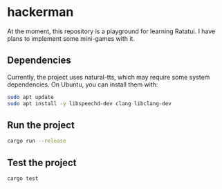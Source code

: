 # hackerman
At the moment, this repository is a playground for learning Ratatui.
I have plans to implement some mini-games with it.

## Dependencies
Currently, the project uses natural-tts, which may require some system dependencies.
On Ubuntu, you can install them with:
```bash
sudo apt update
sudo apt install -y libspeechd-dev clang libclang-dev
```

## Run the project
```bash
cargo run --release
```

## Test the project
```bash
cargo test
```
